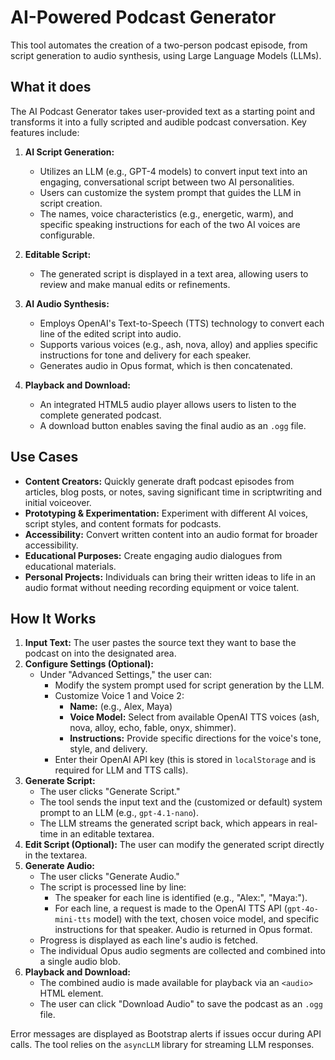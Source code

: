 # AI-Powered Podcast Generator

This tool automates the creation of a two-person podcast episode, from script generation to audio synthesis, using Large Language Models (LLMs).

## What it does

The AI Podcast Generator takes user-provided text as a starting point and transforms it into a fully scripted and audible podcast conversation. Key features include:

1.  **AI Script Generation:**
    *   Utilizes an LLM (e.g., GPT-4 models) to convert input text into an engaging, conversational script between two AI personalities.
    *   Users can customize the system prompt that guides the LLM in script creation.
    *   The names, voice characteristics (e.g., energetic, warm), and specific speaking instructions for each of the two AI voices are configurable.

2.  **Editable Script:**
    *   The generated script is displayed in a text area, allowing users to review and make manual edits or refinements.

3.  **AI Audio Synthesis:**
    *   Employs OpenAI's Text-to-Speech (TTS) technology to convert each line of the edited script into audio.
    *   Supports various voices (e.g., ash, nova, alloy) and applies specific instructions for tone and delivery for each speaker.
    *   Generates audio in Opus format, which is then concatenated.

4.  **Playback and Download:**
    *   An integrated HTML5 audio player allows users to listen to the complete generated podcast.
    *   A download button enables saving the final audio as an `.ogg` file.

## Use Cases

-   **Content Creators:** Quickly generate draft podcast episodes from articles, blog posts, or notes, saving significant time in scriptwriting and initial voiceover.
-   **Prototyping & Experimentation:** Experiment with different AI voices, script styles, and content formats for podcasts.
-   **Accessibility:** Convert written content into an audio format for broader accessibility.
-   **Educational Purposes:** Create engaging audio dialogues from educational materials.
-   **Personal Projects:** Individuals can bring their written ideas to life in an audio format without needing recording equipment or voice talent.

## How It Works

1.  **Input Text:** The user pastes the source text they want to base the podcast on into the designated area.
2.  **Configure Settings (Optional):**
    *   Under "Advanced Settings," the user can:
        *   Modify the system prompt used for script generation by the LLM.
        *   Customize Voice 1 and Voice 2:
            *   **Name:** (e.g., Alex, Maya)
            *   **Voice Model:** Select from available OpenAI TTS voices (ash, nova, alloy, echo, fable, onyx, shimmer).
            *   **Instructions:** Provide specific directions for the voice's tone, style, and delivery.
        *   Enter their OpenAI API key (this is stored in `localStorage` and is required for LLM and TTS calls).
3.  **Generate Script:**
    *   The user clicks "Generate Script."
    *   The tool sends the input text and the (customized or default) system prompt to an LLM (e.g., `gpt-4.1-nano`).
    *   The LLM streams the generated script back, which appears in real-time in an editable textarea.
4.  **Edit Script (Optional):** The user can modify the generated script directly in the textarea.
5.  **Generate Audio:**
    *   The user clicks "Generate Audio."
    *   The script is processed line by line:
        *   The speaker for each line is identified (e.g., "Alex:", "Maya:").
        *   For each line, a request is made to the OpenAI TTS API (`gpt-4o-mini-tts` model) with the text, chosen voice model, and specific instructions for that speaker. Audio is returned in Opus format.
    *   Progress is displayed as each line's audio is fetched.
    *   The individual Opus audio segments are collected and combined into a single audio blob.
6.  **Playback and Download:**
    *   The combined audio is made available for playback via an `<audio>` HTML element.
    *   The user can click "Download Audio" to save the podcast as an `.ogg` file.

Error messages are displayed as Bootstrap alerts if issues occur during API calls. The tool relies on the `asyncLLM` library for streaming LLM responses.
